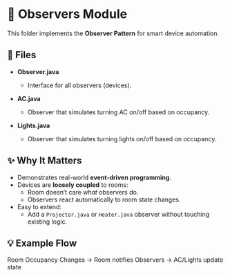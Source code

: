 # 👀 Observers Module

This folder implements the **Observer Pattern** for smart device automation.

## 📌 Files
- **Observer.java**
  - Interface for all observers (devices).

- **AC.java**
  - Observer that simulates turning AC on/off based on occupancy.

- **Lights.java**
  - Observer that simulates turning lights on/off based on occupancy.

## ✨ Why It Matters
- Demonstrates real-world **event-driven programming**.
- Devices are **loosely coupled** to rooms:
  - Room doesn’t care *what* observers do.
  - Observers react automatically to room state changes.
- Easy to extend:
  - Add a `Projector.java` or `Heater.java` observer without touching existing logic.

## 💡 Example Flow
Room Occupancy Changes → Room notifies Observers → AC/Lights update state